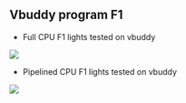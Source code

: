 ## Vbuddy program F1

- Full CPU F1 lights tested on vbuddy

[![](https://user-images.githubusercontent.com/58468284/207981745-b7c8ea51-b75a-4bd2-abbb-f6eb1492c788.png)](https://www.youtube.com/shorts/yCMkfdXw7Ek)

- Pipelined CPU F1 lights tested on vbuddy

[![](https://user-images.githubusercontent.com/58468284/207981926-c0e486cd-a525-4682-b05c-ffb33944399c.png)](https://www.youtube.com/shorts/SkxDPVmWPAU)
